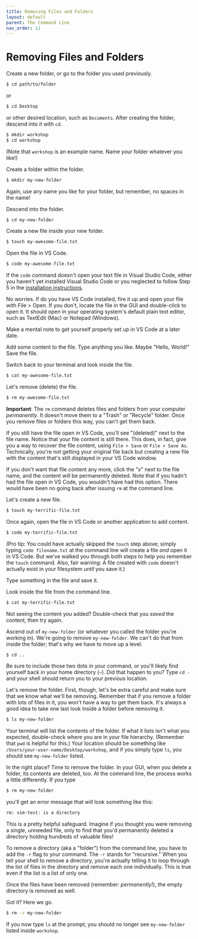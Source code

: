 ```yaml
---
title: Removing Files and Folders
layout: default
parent: The Command Line
nav_order: 11
---
```

# Removing Files and Folders

Create a new folder, or go to the folder you used previously.

```zsh
$ cd path/to/folder
```
or

```zsh
$ cd Desktop
```
or other desired location, such as `Documents`. After creating the folder, descend into it with `cd`.

```zsh
$ mkdir workshop
$ cd workshop
```
(Note that `workshop` is an example name. Name your folder whatever you like!)

Create a folder within the folder.

```zsh
$ mkdir my-new-folder
```
Again, use any name you like for your folder, but remember, no spaces in the name!

Descend into the folder.

```zsh
$ cd my-new-folder
```
Create a new file inside your new folder.

```zsh
$ touch my-awesome-file.txt
```
Open the file in VS Code.

```zsh
$ code my-awesome-file.txt
```
If the `code` command doesn't open your text file in Visual Studio Code, either you haven't yet installed Visual Studio Code or you neglected to follow Step 5 in the <a href="https://github.com/DHRI-Curriculum/install/blob/v2.0/guides/visual-studio-code.md" target="_blank">installation instructions</a>.

No worries. If do you have VS Code installed, fire it up and open your file with File > Open. If you don't, locate the file in the GUI and double-click to open it. It should open in your operating system's default plain text editor, such as TextEdit (Mac) or Notepad (Windows).

Make a mental note to get yourself properly set up in VS Code at a later date. 

Add some content to the file. Type anything you like. Maybe "Hello, World!" Save the file.

Switch back to your terminal and look inside the file.

```zsh
$ cat my-awesome-file.txt
```
Let's remove (delete) the file.

```zsh
$ rm my-awesome-file.txt
```
**Important**: The `rm` command deletes files and folders from your computer *permanently*. It doesn't move them to a "Trash" or "Recycle" folder. Once you remove files or folders this way, you can't get them back. 

If you still have the file open in VS Code, you'll see "(deleted)" next to the file name. Notice that your file content is still there. This does, in fact, give you a way to recover the file content, using `File > Save` or `File > Save As`. Technically, you're not getting your original file back but creating a new file with the content that's still displayed in your VS Code window. 

If you don't want that file content any more, click the "x" next to the file name, and the content will be permanently deleted. Note that if you hadn't had the file open in VS Code, you wouldn't have had this option. There would have been no going back after issuing `rm` at the command line.

Let's create a new file.

```zsh
$ touch my-terrific-file.txt
```
Once again, open the file in VS Code or another application to add content.

```zsh
$ code my-terrific-file.txt
```
(Pro tip: You could have actually skipped the `touch` step above; simply typing `code filename.txt` at the command line will create a file *and* open it in VS Code. But we've walked you through both steps to help you remember the `touch` command. Also, fair warning: A file created with `code` doesn't actually exist in your filesystem *until* you save it.) 

Type something in the file and save it.

Look inside the file from the command line.

```zsh
$ cat my-terrific-file.txt
```
Not seeing the content you added? Double-check that you *saved* the content, then try again.

Ascend out of `my-new-folder` (or whatever you called the folder you're working in). We're going to remove `my-new-folder`. We can't do that from inside the folder; that's why we have to move up a level.

```zsh
$ cd .. 
```

Be sure to include those two dots in your command, or you'll likely find yourself back in your home directory (`~`). Did that happen to you? Type `cd -` and your shell should return you to your previous location. 

Let's remove the folder. First, though, let's be extra careful and make sure that we know what we'll be removing. Remember that if you remove a folder with lots of files in it, you won't have a way to get them back. It's always a good idea to take one last look inside a folder before removing it.

```zsh
$ ls my-new-folder
```
Your terminal will list the contents of the folder. If what it lists isn't what you expected, double-check where you are in your file hierarchy. (Remember that `pwd` is helpful for this.) Your location should be something like `/Users/your-user-name/Desktop/workshop`, and if you simply type `ls`, you should see `my-new-folder` listed. 

In the right place? Time to remove the folder. In your GUI, when you delete a folder, its contents are deleted, too. At the command line, the process works a little differently. If you type

```zsh
$ rm my-new-folder
```
you'll get an error message that will look something like this:

```zsh
rm: vim-test: is a directory
```
This is a pretty helpful safeguard. Imagine if you thought you were removing a single, unneeded file, only to find that you'd permanently deleted a directory holding hundreds of valuable files!

To remove a directory (aka a "folder") from the command line, you have to add the `-r` flag to your command. The `-r` stands for "recursive." When you tell your shell to remove a directory, you're actually telling it to loop through the list of files in the directory and remove each one individually. This is true even if the list is a list of only one.

Once the files have been removed (remember: *permanently!*), the empty directory  is removed as well.

Got it? Here we go.

```zsh
$ rm -r my-new-folder
```

If you now type `ls` at the prompt, you should no longer see `my-new-folder` listed inside `workshop`.